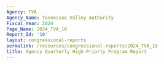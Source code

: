 ```yaml
---
Agency: TVA
Agency_Name: Tennessee Valley Authority
Fiscal_Year: 2024
Page_Name: 2024_TVA_10
Report_Id: '10'
layout: congressional-reports
permalink: /resources/congressional-reports/2024_TVA_10
title: Agency Quarterly High-Priorty Program Report
---
```

